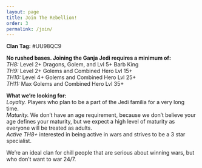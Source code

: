 ```yaml
---
layout: page
title: Join The Rebellion!
order: 3
permalink: /join/
---
```


**Clan Tag:** #UU98QC9 

**No rushed bases. Joining the Ganja Jedi requires a minimum of:** <br/>
*TH8:*  Level 2+ Dragons, Golem, and Lvl 5+ Barb King <br/>
*TH9:*  Level 2+ Golems and Combined Hero Lvl 15+ <br/>
*TH10:* Level 4+ Golems and Combined Hero Lvl 25+ <br/>
*TH11:* Max Golems and Combined Hero Lvl 35+ <br/>

**What we’re looking for:** <br/>
*Loyalty.*  Players who plan to be a part of the Jedi familia for a very long time. <br/>
*Maturity.* We don’t have an age requirement, because we don’t believe your age defines your maturity, but we expect a high level of maturity as everyone will be treated as adults. <br/>
*Active TH8+* interested in being active in wars and strives to be a 3 star specialist.  <br/>

We’re an ideal clan for chill people that are serious about winning wars, but who don’t want to war 24/7. 